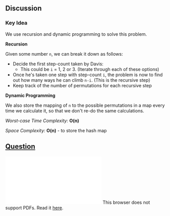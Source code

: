 ## Discussion

### Key Idea

We use recursion and dynamic programming to solve this problem.

**Recursion**

Given some number `n`, we can break it down as follows:
* Decide the first step-count taken by Davis:
  * This could be `i` = 1, 2 or 3. (Iterate through each of these options)
* Once he's taken one step with step-count `i`, the problem is now to find out how many ways he can climb `n-i`. (This is the recursive step)
* Keep track of the number of permutations for each recursive step

**Dynamic Programming**

We also store the mapping of `n` to the possible permutations in a map every time we calculate it, so that we don't re-do the same calculations.



*Worst-case Time Complexity:* **O(n)**

*Space Complexity:* **O(n)** - to store the hash map

## [Question](Question.pdf)
<object data="Question.pdf" type="application/pdf" width="700px" height="700px">    
    <embed src="Question.pdf">
        This browser does not support PDFs. Read it <a href="question.pdf">here</a>.</p>
    </embed>
</object>
